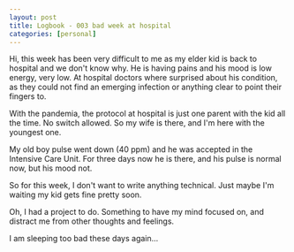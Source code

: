 ```yaml
---
layout: post
title: Logbook - 003 bad week at hospital
categories: [personal]
---
```


Hi, this week has been very difficult to me as my elder kid is back to hospital
 and we don't know why.  He is having pains and his mood is low energy, very low.
 At hospital doctors where surprised about his condition, as they could not find
 an emerging infection or anything clear to point their fingers to.

With the pandemia, the protocol at hospital is just one parent with the kid all
 the time. No switch allowed.  So my wife is there, and I'm here with the youngest
 one.

My old boy pulse went down (40 ppm) and he was accepted in the Intensive Care Unit.
  For three days now he is there, and his pulse is normal now, but his mood not.

So for this week, I don't want to write anything technical.  Just maybe I'm waiting
 my kid gets fine pretty soon.

Oh, I had a project to do.  Something to have my mind focused on, and distract me
 from other thoughts and feelings.

I am sleeping too bad these days again...

